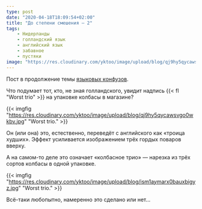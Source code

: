 ```yaml
---
type: post
date: "2020-04-18T18:09:54+02:00"
title: "До степени смешения — 2"
tags:
    - Нидерланды
    - голландский язык
    - английский язык
    - забавное
    - пустяки
image: "https://res.cloudinary.com/yktoo/image/upload/blog/qj9hy5qycawsvgo0wkbv.jpg"
---
```


Пост в продолжение темы [языковых конфузов](0396).

Что подумает тот, кто, не зная голландского, увидит надпись {{< fl "Worst trio" >}} на упаковке колбасы в магазине?

<!--more-->

{{< imgfig "https://res.cloudinary.com/yktoo/image/upload/blog/qj9hy5qycawsvgo0wkbv.jpg" "Worst trio." >}}

Он (или она) это, естественно, переведёт с английского как «троица худших». Эффект усиливается изображением трёх гордых поваров вверху.

А на самом-то деле это означает «колбасное трио» — нарезка из трёх сортов колбасы в одной упаковке.

{{< imgfig "https://res.cloudinary.com/yktoo/image/upload/blog/ism1aymarx0bauxbigyz.jpg" "Worst trio." >}}

Всё-таки любопытно, намеренно это сделано или нет…
